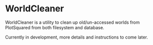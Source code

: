 # WorldCleaner

WorldCleaner is a  utility to clean up old/un-accessed worlds from PlotSquared from both filesystem and database.

Currently in development, more details and instructions to come later. 